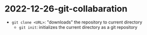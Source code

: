 # 2022-12-26-git-collabaration

- `git clone <URL>`: "downloads" the repository to current directory
  - `git init`: initializes the current directory as a git repository
